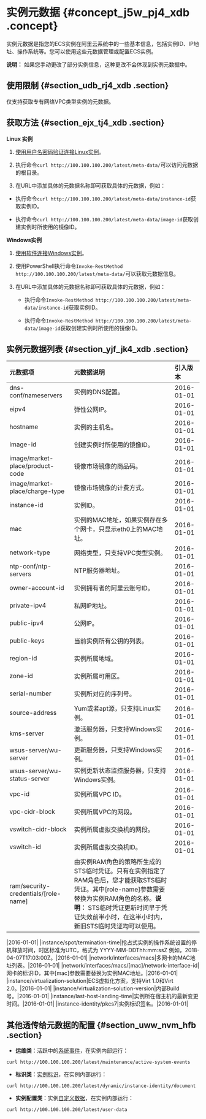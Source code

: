 # 实例元数据 {#concept_j5w_pj4_xdb .concept}

实例元数据是指您的ECS实例在阿里云系统中的一些基本信息，包括实例ID、IP地址、操作系统等。您可以使用这些元数据管理或配置ECS实例。

**说明：** 如果您手动更改了部分实例信息，这种更改不会体现到实例元数据中。

## 使用限制 {#section_udb_rj4_xdb .section}

仅支持获取专有网络VPC类型实例的元数据。

## 获取方法 {#section_ejx_tj4_xdb .section}

**Linux 实例**

1.  [使用用户名密码验证连接Linux实例](intl.zh-CN/用户指南/连接实例/使用用户名密码验证连接Linux实例.md#)。
2.  执行命令`curl http://100.100.100.200/latest/meta-data/`可以访问元数据的根目录。

3.  在URL中添加具体的元数据名称即可获取具体的元数据，例如：

-   执行命令`curl http://100.100.100.200/latest/meta-data/instance-id`获取实例ID。

-   执行命令`curl http://100.100.100.200/latest/meta-data/image-id`获取创建实例时所使用的镜像ID。


**Windows实例**

1.  [使用软件连接Windows实例](intl.zh-CN/用户指南/连接实例/使用软件连接Windows实例.md#)。
2.  使用PowerShell执行命令`Invoke-RestMethod http://100.100.100.200/latest/meta-data/`可以获取元数据信息。

3.  在URL中添加具体的元数据名称即可获取具体的元数据，例如：

    -   执行命令`Invoke-RestMethod http://100.100.100.200/latest/meta-data/instance-id`获取实例ID。

    -   执行命令`Invoke-RestMethod http://100.100.100.200/latest/meta-data/image-id`获取创建实例时所使用的镜像ID。


## 实例元数据列表 {#section_yjf_jk4_xdb .section}

|元数据项|元数据说明|引入版本|
|:---|:----|:---|
|dns-conf/nameservers|实例的DNS配置。|2016-01-01|
|eipv4|弹性公网IP。|2016-01-01|
|hostname|实例的主机名。|2016-01-01|
|image-id|创建实例时所使用的镜像ID。|2016-01-01|
|image/market-place/product-code|镜像市场镜像的商品码。|2016-01-01|
|image/market-place/charge-type|镜像市场镜像的计费方式。|2016-01-01|
|instance-id|实例ID。|2016-01-01|
|mac|实例的MAC地址，如果实例存在多个网卡，只显示eth0上的MAC地址。|2016-01-01|
|network-type|网络类型，只支持VPC类型实例。|2016-01-01|
|ntp-conf/ntp-servers|NTP服务器地址。|2016-01-01|
|owner-account-id|实例拥有者的阿里云账号ID。|2016-01-01|
|private-ipv4|私网IP地址。|2016-01-01|
|public-ipv4|公网IP。|2016-01-01|
|public-keys|当前实例所有公钥的列表。|2016-01-01|
|region-id|实例所属地域。|2016-01-01|
|zone-id|实例所属可用区。|2016-01-01|
|serial-number|实例所对应的序列号。|2016-01-01|
|source-address|Yum或者apt源，只支持Linux实例。|2016-01-01|
|kms-server|激活服务器，只支持Windows实例。|2016-01-01|
|wsus-server/wu-server|更新服务器，只支持Windows实例。|2016-01-01|
|wsus-server/wu-status-server|实例更新状态监控服务器，只支持Windows实例。|2016-01-01|
|vpc-id|实例所属VPC ID。|2016-01-01|
|vpc-cidr-block|实例所属VPC的网段。|2016-01-01|
|vswitch-cidr-block|实例所属虚拟交换机的网段。|2016-01-01|
|vswitch-id|实例所属虚拟交换机ID。|2016-01-01|
|ram/security-credentials/\[role-name\]|由实例RAM角色的策略所生成的STS临时凭证。只有在实例指定了RAM角色后，您才能获取STS临时凭证。其中\[role-name\]参数需要替换为实例RAM角色的名称。**说明：** STS临时凭证更新时间早于凭证失效前半小时，在这半小时内，新旧STS临时凭证均可以使用。

|2016-01-01|
|instance/spot/termination-time|抢占式实例的操作系统设置的停机释放时间，时区标准为UTC，格式为 YYYY-MM-DDThh:mm:ssZ 例如，2018-04-07T17:03:00Z。|2016-01-01|
|network/interfaces/macs|多网卡的MAC地址列表。|2016-01-01|
|network/interfaces/macs/\[mac\]/network-interface-id|网卡的标识ID，其中\[mac\]参数需要替换为实例MAC地址。|2016-01-01|
|instance/virtualization-solution|ECS虚拟化方案，支持Virt 1.0和Virt 2.0。|2016-01-01|
|instance/virtualization-solution-version|内部Build号。|2016-01-01|
|instance/last-host-landing-time|实例所在宿主机的最新变更时间。|2016-01-01|
|instance-identity/pkcs7|实例标识签名。|2016-01-01|

## 其他透传给元数据的配置 {#section_uww_nvm_hfb .section}

-   **运维类**：活跃中的[系统事件](intl.zh-CN/用户指南/运维与监控/系统事件.md#)，在实例内部运行：

```
curl http://100.100.100.200/latest/maintenance/active-system-events
```

-   **标识类**：[实例标识](intl.zh-CN/用户指南/实例/实例自定义数据和元数据/实例标识.md#)，在实例内部运行：

```
curl http://100.100.100.200/latest/dynamic/instance-identity/document
```

-   **实例配置类**：实例[自定义数据](intl.zh-CN/用户指南/实例/实例自定义数据和元数据/实例自定义数据.md#)，在实例内部运行：

```
curl http://100.100.100.200/latest/user-data
```


